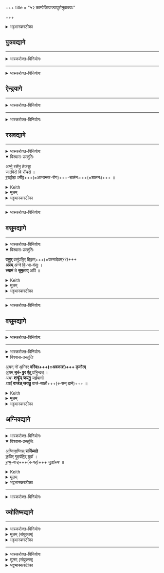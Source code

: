 +++
title = "५२ काम्येष्टियाज्यापुरोनुवाक्याः"

+++

<details><summary>भट्टभास्करटीका</summary>

संहितायां २-२-४ अनुवाकशेषे समाम्नातानां काम्येष्टीनां याज्यापुरोनुवाक्याः

- पुत्रवद्यागे याज्या पुरोनुवाक्ये १-२  मन्त्रौ
- ऐन्द्रयागे याज्या पुरोनुवाक्ये  ३-४  मन्त्रौ
- रसवद्यागे याज्या पुरोनुवाक्ये ५-६  मन्त्रौ
- वसुमद्यागे याज्या पुरोनुवाक्ये ७-८  मन्त्रौ
- वाजसृद्याहे याज्या पुरोनुवाक्ये ९-१०  मन्त्रौ
- अग्निवद्यागे याज्या पुरोनुवाक्ये ११-१२  मन्त्रौ
- ज्योतिष्मद्यागे याज्या पुरोनुवाक्ये १३-१४ मन्त्रौ

१-२, ४.८. १० त्रिष्टुप्, ३,५,७,९, ११-१२ गायत्री , ६ अनुष्टुप्
</details>



## पुत्रवद्यागे

_______
<details><summary>भास्करोक्त-विनियोगः</summary>

एवमाध्वरिका मन्त्रा अवभृथान्तास्समाप्ताः । अतः परमन्त्योनुवाको याज्या, वैश्वदेवं काण्डम् ॥

1तत्र 'अग्नये पुत्रवते पुरोडाशमष्टाकपालं निर्वपेदिन्द्राय पुत्रिणे पुरोडाशमेकादशकपालं प्रजाकामः' इत्यस्याग्नेयस्य पुरोनुवाक्या - 
</details>



<div class="js_include" url="/vedAH_Rk/shAkalam/saMhitA/vishvAsa-prastutiH/05/004/10_yastvA_hRdA.md"  newLevelForH1="5" includeTitle="false"> </div>  

<div class="js_include" url="/vedAH_Rk/shAkalam/saMhitA/sarvASh_TIkAH/05/004/10_yastvA_hRdA.md"  newLevelForH1="5" includeTitle="false"> </div>  

_______
<details><summary>भास्करोक्त-विनियोगः</summary>

2तत्रैव याज्या - यस्मा इति त्रिष्टुप् । 
</details>


<div class="js_include" url="/vedAH_Rk/shAkalam/saMhitA/vishvAsa-prastutiH/05/004/11_yasmai_tvaM.md"  newLevelForH1="5" includeTitle="false"> </div>  

<div class="js_include" url="/vedAH_Rk/shAkalam/saMhitA/sarvASh_TIkAH/05/004/11_yasmai_tvaM.md"  newLevelForH1="5" includeTitle="false"> </div>  

## ऐन्द्रयागे
_______
<details><summary>भास्करोक्त-विनियोगः</summary>

3अथैन्द्रस्य पुरोनुवाक्या - त्वे इति गायत्री ॥ 
</details>


<div class="js_include" url="/vedAH_Rk/shAkalam/saMhitA/vishvAsa-prastutiH/08/092/14_tve_su.md"  newLevelForH1="5" includeTitle="false"> </div>  

<div class="js_include" url="/vedAH_Rk/shAkalam/saMhitA/sarvASh_TIkAH/08/092/14_tve_su.md"  newLevelForH1="5" includeTitle="false"> </div>  

_______
<details><summary>भास्करोक्त-विनियोगः</summary>

4तत्रैव याज्या - उक्थउक्थ इति त्रिष्टुप् ॥ 
</details>



<div class="js_include" url="/vedAH_Rk/shAkalam/saMhitA/vishvAsa-prastutiH/07/026/02_ukthaukthe_soma.md"  newLevelForH1="5" includeTitle="false"> </div>

<div class="js_include" url="/vedAH_Rk/shAkalam/saMhitA/sarvASh_TIkAH/07/026/02_ukthaukthe_soma.md"  newLevelForH1="5" includeTitle="false"> </div>


## रसवद्यागे
_______
<details><summary>भास्करोक्त-विनियोगः</summary>

5'अग्नये रसवतेजक्षीरे चरुं निर्वपेद्यः कामयेत रसवान् स्याम्' इत्यस्य पुरोनुवाक्या- अग्ने रसेनेति गायत्री ॥ 
</details>


<details open><summary>विश्वास-प्रस्तुतिः</summary>

अग्ने॒ रसे॑न॒ तेज॑सा॒  
जात॑वेदो॒ वि रो॑चसे ।  
र॒ख्षो॒हा ऽमी॑व॒+++(=आभ्यन्तर-रोग)+++-चात॑नः+++(=शातनः)+++  ॥
</details>

<details><summary>Keith</summary>

O Agni, O wise one, with sap,  
With brilliance thou shinest,  
Slayer of Raksases, suppressor of demons.
</details>


<details><summary>मूलम्</summary>

अग्ने॒ रसे॑न॒ तेज॑सा॒ जात॑वेदो॒ वि रो॑चसे ।  
र॒ख्षो॒हाऽमी॑व॒चात॑नः  ॥
</details>

<details><summary>भट्टभास्करटीका</summary>

हे **अग्ने जातवेदस् तेजसा रोचसे** दीप्यसे । केन हेतुना? **रसेन** रसयोगो मम यथा स्यादिति । यद्वा - **रसेन** मां योजयितुं तेजसा विरोचसे विशेषेण दीप्यस्व । यद्वा - तद्धेतुत्वात्ताच् छब्द्यम्, यथा नड्वलोदकं पादरोग इति, अस्मद्रसहेतुना **तेजसा विरोचसे** इति ।   

इदं चास्त्वित्याह - **रक्षोहा** रक्षसां **हन्ता अमीव-चातनः** अमीवानाम् आभ्यन्तर-रोगाणां च नाशयितास्माकं भव । क्षीरादिरससमृद्धिमस्माकं कुरु तद्भोगविघ्नहेतूंश्च रक्षःप्रभृतीन् सर्वांश्च रोगान्नाशयेत्यभिप्रायः ॥
</details>

_______
<details><summary>भास्करोक्त-विनियोगः</summary>

6तत्रैव याज्या - अप इत्यनुष्टुप् ॥ 
</details>


<div class="js_include" url="/vedAH_yajuH/taittirIyam/sUtram/ApastambaH/gRhyam/ekAgnikANDam/vishvAsa-prastutiH/2_06/06_apo_adyAnvachAriSham.md"  newLevelForH1="5" includeTitle="false"> </div>  

<div class="js_include" url="/vedAH_yajuH/taittirIyam/sUtram/ApastambaH/gRhyam/ekAgnikANDam/sarvASh_TIkAH/2_06/06_apo_adyAnvachAriSham.md"  newLevelForH1="5" includeTitle="false"> </div>  



## वसुमद्यागे
_______
<details><summary>भास्करोक्त-विनियोगः</summary>

7'अग्नये वसुमते पुरोडाशमष्टाकपालं निर्वपेद्यः कामयेत वसुमान् स्याम्' इत्यस्य पुरोनुवाक्या - वसुर्वसुपतिरिति गायत्री ॥ 
</details>



<details open><summary>विश्वास-प्रस्तुतिः</summary>

**वसु॒र्** वसु॑पति॒र् हिक॒म्+++(=यस्मादेवम्??)+++  
**अस्य्** अ॑ग्ने वि॒-भा-व॑सुः ।  
**स्याम॑** ते **सुम॒ताव्** अपि॑  ॥
</details>

<details><summary>Keith</summary>

Rich art thou, lord of riches,  
O Agni, rich in radiance;  
May we enjoy thy loving kindness.
</details>


<details><summary>मूलम्</summary>

वसु॒र्वसु॑पति॒र्हिक॒मस्य॑ग्ने वि॒भाव॑सुः ।  
स्याम॑ ते सुम॒तावपि॑  ॥
</details>

<details><summary>भट्टभास्करटीका</summary>

हे **अग्ने** वसुर्वासयिता सर्वस्य लोकस्य **वसुपतिः** धनानां स्वामी चात एव वासयिता इर्दृशस्त्वमसि । किञ्च - **विभावसुस्** तेजोधनश् च त्वम् **असि** दातासि धनानाम् इत्य् अर्थः । **हिकं** यस्माद् एवं तस्मात् **ते** तव **सुमतौ** कल्याण्यामनुग्रहबुद्धौ वयं **स्याम** भूयास्म । अपिशब्दाद्वसुमन्तश्च स्याम । 'मन्क्तिन्व्याख्यान' इत्युत्तरपदान्तोदात्तत्वम् । यद्वा - क्तिचि कृदुत्तरपदप्रकृतिस्वरत्वम् । क्तिन्येव वा 'तादौच निति' इत्येतद्बाधित्वाकृदुत्तरपदप्रकृतिस्वरत्वम् । उत्तरपदे वा 'मन्त्रे वृष्' इति क्तिन उदात्तत्वम् ॥
</details>

_______
<details><summary>भास्करोक्त-विनियोगः</summary>

8तत्रैव याज्या - त्वामग्न इति त्रिष्टुप् ॥ 
</details>

<div class="js_include" url="/vedAH_Rk/shAkalam/saMhitA/vishvAsa-prastutiH/05/004/01_tvAmagne_vasupatiM.md"  newLevelForH1="5" includeTitle="false"> </div>  

<div class="js_include" url="/vedAH_Rk/shAkalam/saMhitA/sarvASh_TIkAH/05/004/01_tvAmagne_vasupatiM.md"  newLevelForH1="5" includeTitle="false"> </div>  


## वसुमद्यागे
_______
<details><summary>भास्करोक्त-विनियोगः</summary>

9'अग्नये वाजसृते पुरोडाशमष्टाकपालं निर्वपेत्सङ्ग्रामे संयत्ते' इत्यस्य पुरोनुवाक्या - त्वामग्ने वाजसातममिति गायत्री ॥ 
</details>

<div class="js_include" url="/vedAH_Rk/shAkalam/saMhitA/vishvAsa-prastutiH/05/013/05_tvAmagne_vAjasAtamaM.md"  newLevelForH1="5" includeTitle="false"> </div>  

<div class="js_include" url="/vedAH_Rk/shAkalam/saMhitA/sarvASh_TIkAH/05/013/05_tvAmagne_vAjasAtamaM.md"  newLevelForH1="5" includeTitle="false"> </div>  

_______
<details><summary>भास्करोक्त-विनियोगः</summary>

10तत्रैव याज्या - अयं न इति त्रिष्टुप् ॥ व्याख्याता चेयं 'त्वं सोम' इत्यत्र । 
</details>





<details open><summary>विश्वास-प्रस्तुतिः</summary>

अ॒यन् नो॑ अ॒ग्निर् **वरि॑वᳵ+++(=अवकाशं)+++ कृणोत्व्**  
अ॒यम् **मृध॑ᳶ पु॒र ए॑तु** प्रभि॒न्दन्न् ।  
अ॒यꣳ **शत्रू᳚ञ् जयतु॒** जर्हृ॑षाणो॒  
ऽयव्ँ **वाज॑ञ् जयतु॒** वाज॑-सातौ+++(←सन् दाने)+++  ॥
</details>

<details><summary>Keith</summary>

May Agni here make room for us;  
May he go before us cleaving the foe  
Joyfully may he conquer our foes;  
May he win booty in the contest for booty.
</details>

<details><summary>मूलम्</summary>

अ॒यन्नो॑ अ॒ग्निर्वरि॑वᳵ कृणोत्व॒यम्मृध॑ᳶ पु॒र ए॑तु प्रभि॒न्दन्न् ।  
अ॒यꣳ शत्रू᳚ञ्जयतु॒ जर्हृ॑षाणो॒ऽयव्ँवाज॑ञ्जयतु॒ वाज॑सातौ  ॥
</details>

<details><summary>भट्टभास्करटीका</summary>

अयमग्निरस्माकं वरिवो धनं कृणोतु । अयं मृधस्सङ्ग्रामान् प्रभिन्दन् पुरस्तादेतु । अयं जर्हृषाणस्सङ्ग्रामजयेन हृष्टान्तःकरणश्शत्रून् जयतु । अयं वाजमन्नं नयतु वाजसातौ वाजलाभहेतौ सङ्ग्रामे इति ॥
</details>

## अग्निवद्यागे
_______
<details><summary>भास्करोक्त-विनियोगः</summary>

11'अग्नयेग्निवते पुरोडाशमष्टाकपालं निर्वपेद्यस्याग्नावग्निमभ्युद्धरेयुः' इत्यस्य पुरोनुवाक्या - अग्निनाग्निरिति गायत्री ॥
</details>

<details open><summary>विश्वास-प्रस्तुतिः</summary>

अ॒ग्निना॒ग्निस् **समि॑ध्यते**  
क॒विर् गृ॒हप॑ति॒र् युवा᳚ ।    
ह॒व्य॒-वाड्+++(←वह्)+++ जु॒ह्वा᳚स्यः  ॥
</details>

<details><summary>Keith</summary>

By Agni is Agni kindled,  
The wise, the young, the lord of the house,  
The bearer of the oblation, with ladle in his mouth.
</details>

<details><summary>मूलम्</summary>

अ॒ग्निना॒ग्निस्समि॑ध्यते क॒विर्गृ॒हप॑ति॒र्युवा᳚ ।    
ह॒व्य॒वाड्जु॒ह्वा᳚स्यः  ॥
</details>

<details><summary>भट्टभास्करटीका</summary>

अग्निनाभ्युद्दृतेनायमग्निः पूर्वोद्धृतः समिध्यते सम्यगेव इध्म उद्वायते [सम्यगेव इध्यते] । कविर्मेधावी गृहपतिर्गृहस्य पतिस्स्वामी । युवा नित्यतरुणः, हविर्भिर्वा देवानामात्मनश्च मिश्रयिता । हव्यवाट् हविषां वोढा । 'वहश्च' इति ण्विः । जुह्वास्यः जुहूरास्यस्थानीया यस्य । सोयमेवं गुणोग्निरभ्युद्धरणदोषमुपशमयत्विति शेषः ॥
</details>

_______
<details><summary>भास्करोक्त-विनियोगः</summary>

12 तत्रैव याज्या - त्वं ह्यग्न इति गायत्री ॥ 
</details>

<div class="js_include" url="/vedAH_Rk/shAkalam/saMhitA/vishvAsa-prastutiH/08/043/14_tvaM_hyagne.md"  newLevelForH1="5" includeTitle="false"> </div>  

<div class="js_include" url="/vedAH_Rk/shAkalam/saMhitA/sarvASh_TIkAH/08/043/14_tvaM_hyagne.md"  newLevelForH1="5" includeTitle="false"> </div>  



## ज्योतिष्मद्यागे

_______
<details><summary>भास्करोक्त-विनियोगः</summary>

13'अग्नये ज्योतिष्मते पुरोडाशमष्टाकपालं निर्वपेद्यस्याग्निरुद्धृतोहुतेग्निहोत्र उद्वायेत्' इत्यस्य पुरोनुवाक्या - उदग्न इति गायत्री ॥ 
</details>

<details><summary>मूलम् (संयुक्तम्)</summary>

उद॑ग्ने॒  शुच॑य॒स्तव॑  ...
</details>



<div class="js_include" url="/vedAH_Rk/shAkalam/saMhitA/vishvAsa-prastutiH/08/044/17_udagne_shuchayastava.md"  newLevelForH1="5" includeTitle="false"> </div>  

<div class="js_include" url="/vedAH_Rk/shAkalam/saMhitA/sarvASh_TIkAH/08/044/17_udagne_shuchayastava.md"  newLevelForH1="5" includeTitle="false"> </div>  



<details><summary>भट्टभास्करटीका</summary>

व्याख्याता चेयं 'त्वमग्ने रुद्रः' इत्यत्र । इह तु प्रतीकमस्या गृह्यते ।
</details>

_______
<details><summary>भास्करोक्त-विनियोगः</summary>

14तत्रैव याज्या - वि ज्योतिषेति त्रिष्टुप् ॥ 
</details>

<details><summary>मूलम् (संयुक्तम्)</summary>

वि ज्योति॑षा ..॥ [54]  
</details>

<div class="js_include" url="/vedAH_Rk/shAkalam/saMhitA/vishvAsa-prastutiH/05/002/09_vi_jyotiShA.md"  newLevelForH1="5" includeTitle="false"> </div>  


<div class="js_include" url="/vedAH_Rk/shAkalam/saMhitA/sarvASh_TIkAH/05/002/09_vi_jyotiShA.md"  newLevelForH1="5" includeTitle="false"> </div>  



<details><summary>भट्टभास्करटीका</summary>

इयमपि 'कृणुष्वपाजः' इत्यत्र व्याख्याता । इह तु प्रतीकं गृह्यते । 

इति भट्टभास्करमिश्रविरचिते यजुर्वेदभाष्ये ज्ञानयज्ञाख्ये प्रथमकाण्डे चतुर्थप्रपाठके चत्वारिंशोनुवाकः ॥

समाप्तः प्रपाठकः ॥
</details>